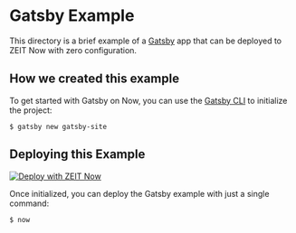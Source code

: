 # Gatsby Example

This directory is a brief example of a [Gatsby](https://www.gatsbyjs.org/) app that can be deployed to ZEIT Now with zero configuration.

## How we created this example

To get started with Gatsby on Now, you can use the [Gatsby CLI](https://www.gatsbyjs.org/docs/gatsby-cli/) to initialize the project:

```shell
$ gatsby new gatsby-site
```

## Deploying this Example

[![Deploy with ZEIT Now](https://zeit.co/button)](https://front-git-add-deployment-from-repo-api.zeit.sh/new/project?template=https://github.com/zeit/now-examples/tree/master/gatsby)

Once initialized, you can deploy the Gatsby example with just a single command:

```shell
$ now
```
